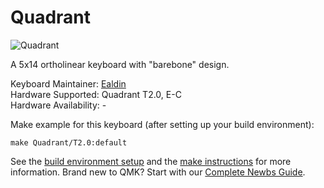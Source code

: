 # Quadrant

![Quadrant](https://imgur.com/hlcYKP5)

A 5x14 ortholinear keyboard with "barebone" design.

Keyboard Maintainer: [Ealdin](https://github.com/Ealdin)  
Hardware Supported: Quadrant T2.0, E-C   
Hardware Availability: -

Make example for this keyboard (after setting up your build environment):

    make Quadrant/T2.0:default

See the [build environment setup](https://docs.qmk.fm/#/getting_started_build_tools) and the [make instructions](https://docs.qmk.fm/#/getting_started_make_guide) for more information. Brand new to QMK? Start with our [Complete Newbs Guide](https://docs.qmk.fm/#/newbs).
